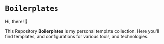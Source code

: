 # `Boilerplates`

Hi, there! 👋

This Repository **Boilerplates** is my personal template collection. Here you'll find templates, and configurations for various tools, and technologies.